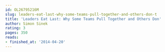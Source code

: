 ```yaml
---
id: OL26795216M
slug: leaders-eat-last-why-some-teams-pull-together-and-others-don-t
title: 'Leaders Eat Last: Why Some Teams Pull Together and Others Don''t'
author: Simon Sinek
rating: 3
pages: 350
reads:
- finished_at: '2014-04-20'
---
```


